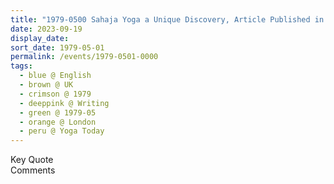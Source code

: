 ```yaml
---
title: "1979-0500 Sahaja Yoga a Unique Discovery, Article Published in the Yoga Today Magazine, London, UK (month not sure)"
date: 2023-09-19
display_date: 
sort_date: 1979-05-01
permalink: /events/1979-0501-0000
tags:
  - blue @ English
  - brown @ UK
  - crimson @ 1979
  - deeppink @ Writing
  - green @ 1979-05
  - orange @ London
  - peru @ Yoga Today
---
```


<wave-list>
  <list-title color="green" width="75">Key Quote</list-title>
  <list-item color="BlanchedAlmond"  width="200"></list-item>
  <list-item color="Lavender"></list-item>
  <list-item color="BlanchedAlmond"></list-item>
</wave-list>

<br>

<wave-list>
  <list-title color="green" width="75">Comments</list-title>
  <list-item color="BlanchedAlmond"  width="200"></list-item>
  <list-item color="Lavender"></list-item>
  <list-item color="BlanchedAlmond"></list-item>
</wave-list>